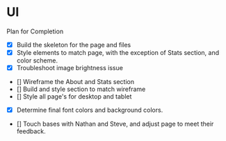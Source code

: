 # UI
Plan for Completion
-   [x] Build the skeleton for the page and files
-   [x] Style elements to match page, with the exception of Stats section, and color scheme.
-   [x] Troubleshoot image brightness issue
-   [] Wireframe the About and Stats section
-   [] Build and style section to match wireframe
-  [] Style all page's for desktop and tablet
-   [x] Determine final font colors and background colors.
-   [] Touch bases with Nathan and Steve, and adjust page to meet their feedback.